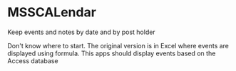 # MSSCALendar
Keep events and notes by date and by post holder

Don't know where to start.  The original version is in Excel where events are displayed using formula.
This apps should display events based on the Access database
